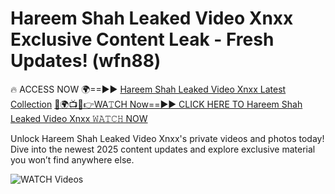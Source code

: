 # Hareem Shah Leaked Video Xnxx Exclusive Content Leak - Fresh Updates! (wfn88)

🔥 ACCESS NOW 🌍==►► <a href="https://tinyurl.com/3fjeunct" rel="nofollow">Hareem Shah Leaked Video Xnxx Latest Collection</a></h3>
[🔴🌍📺📱👉WA𝚃CH Now==►► CLICK HERE TO Hareem Shah Leaked Video Xnxx 𝚆𝙰𝚃𝙲𝙷 NOW](https://tinyurl.com/3fjeunct)

Unlock Hareem Shah Leaked Video Xnxx's private videos and photos today! Dive into the newest 2025 content updates and explore exclusive material you won’t find anywhere else.


<a href="https://tinyurl.com/3fjeunct" rel="nofollow" data-target="animated-image.originalLink"><img src="https://camo.githubusercontent.com/8a4f000d20f83aca3bf7ec5f350d767afa0574a8a352519fd8cfa583a6f93a33/68747470733a2f2f692e696d6775722e636f6d2f644a486b345a712e676966" alt="WATCH Videos" data-canonical-src="https://i.imgur.com/dJHk4Zq.gif" style="max-width: 100%; display: inline-block;" data-target="animated-image.originalImage"></a>
